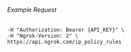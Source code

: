 
###### Example Request
```curl \
-H "Authorization: Bearer {API_KEY}" \
-H "Ngrok-Version: 2" \
https://api.ngrok.com/ip_policy_rules
